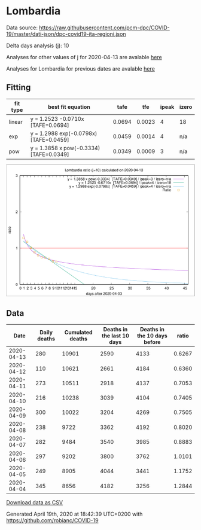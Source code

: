 # Lombardia

Data source: https://raw.githubusercontent.com/pcm-dpc/COVID-19/master/dati-json/dpc-covid19-ita-regioni.json

Delta days analysis (j): 10

Analyses for other values of j for 2020-04-13 are avalable [here](../2020-04-13/README.md)

Analyses for Lombardia for previous dates are avalable [here](../README.md)

## Fitting 
|fit type|best fit equation|tafe|tfe|ipeak|izero|
|-------|-----|--------|------|---|---|
|linear|y = 1.2523 -0.0710x  [TAFE=0.0694]|0.0694|0.0023|4|18|
|exp|y = 1.2988 exp(-0.0798x)  [TAFE=0.0459]|0.0459|0.0014|4|n/a|
|pow|y = 1.3858 x pow(-0.3334)  [TAFE=0.0349]|0.0349|0.0009|3|n/a|

![Plot](COVID-19_lombardia_j10_2020-04-13.png)

## Data
|Date|Daily deaths|Cumulated deaths|Deaths in the last 10 days|Deaths in the 10 days before|ratio|
|----|----------|-----------|-------|--------------------|-----|
|2020-04-13|280|10901|2590|4133|0.6267|
|2020-04-12|110|10621|2661|4184|0.6360|
|2020-04-11|273|10511|2918|4137|0.7053|
|2020-04-10|216|10238|3039|4104|0.7405|
|2020-04-09|300|10022|3204|4269|0.7505|
|2020-04-08|238|9722|3362|4192|0.8020|
|2020-04-07|282|9484|3540|3985|0.8883|
|2020-04-06|297|9202|3800|3762|1.0101|
|2020-04-05|249|8905|4044|3441|1.1752|
|2020-04-04|345|8656|4182|3256|1.2844|

[Download data as CSV](COVID-19_lombardia_j10_2020-04-13.csv)

Generated April 19th, 2020 at 18:42:39 UTC+0200 with https://github.com/robianc/COVID-19
